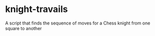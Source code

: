 # knight-travails
A script that finds the sequence of moves for a Chess knight from one square to another
